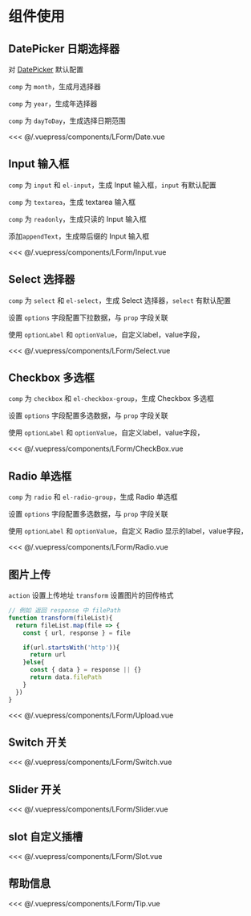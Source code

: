 # 组件使用

## DatePicker 日期选择器
对 [DatePicker](https://element.eleme.cn/#/zh-CN/component/date-picker) 默认配置 

`comp` 为 `month`，生成月选择器  

`comp` 为 `year`，生成年选择器  

`comp` 为 `dayToDay`，生成选择日期范围  

<demo-block>
<LForm-Date slot="source"/>
<<< @/.vuepress/components/LForm/Date.vue
</demo-block>

## Input 输入框
`comp` 为 `input` 和 `el-input`，生成 Input 输入框，`input` 有默认配置

`comp` 为 `textarea`，生成 textarea 输入框   

`comp` 为 `readonly`，生成只读的 Input 输入框   

添加`appendText`，生成带后缀的 Input 输入框  

<demo-block>
<LForm-Input slot="source"/>
<<< @/.vuepress/components/LForm/Input.vue
</demo-block>

## Select 选择器
`comp` 为 `select` 和 `el-select`，生成 Select 选择器，`select` 有默认配置

设置 `options` 字段配置下拉数据，与 `prop` 字段关联

使用 `optionLabel` 和 `optionValue`，自定义label，value字段，

<demo-block>
<LForm-Select slot="source"/>
<<< @/.vuepress/components/LForm/Select.vue
</demo-block>

## Checkbox 多选框
`comp` 为 `checkbox` 和 `el-checkbox-group`，生成 Checkbox 多选框

设置 `options` 字段配置多选数据，与 `prop` 字段关联

使用 `optionLabel` 和 `optionValue`，自定义label，value字段，

<demo-block>
<LForm-CheckBox slot="source"/>
<<< @/.vuepress/components/LForm/CheckBox.vue
</demo-block>

## Radio 单选框
`comp` 为 `radio` 和 `el-radio-group`，生成 Radio 单选框

设置 `options` 字段配置多选数据，与 `prop` 字段关联

使用 `optionLabel` 和 `optionValue`，自定义 Radio 显示的label，value字段，

<demo-block>
<LForm-Radio slot="source"/>
<<< @/.vuepress/components/LForm/Radio.vue
</demo-block>


## 图片上传
`action` 设置上传地址
`transform` 设置图片的回传格式

```js
// 例如 返回 response 中 filePath
function transform(fileList){
  return fileList.map(file => {
    const { url, response } = file

    if(url.startsWith('http')){
      return url
    }else{
      const { data } = response || {}
      return data.filePath
    }
  })
}
```

<demo-block>
<LForm-Upload slot="source"/>
<<< @/.vuepress/components/LForm/Upload.vue
</demo-block>

## Switch 开关

<demo-block>
<LForm-Switch slot="source"/>
<<< @/.vuepress/components/LForm/Switch.vue
</demo-block>


## Slider 开关

<demo-block>
<LForm-Slider slot="source"/>
<<< @/.vuepress/components/LForm/Slider.vue
</demo-block>

## slot 自定义插槽

<demo-block>
<LForm-Slot slot="source"/>
<<< @/.vuepress/components/LForm/Slot.vue
</demo-block>


## 帮助信息

<demo-block>
<LForm-Tip slot="source"/>
<<< @/.vuepress/components/LForm/Tip.vue
</demo-block>


